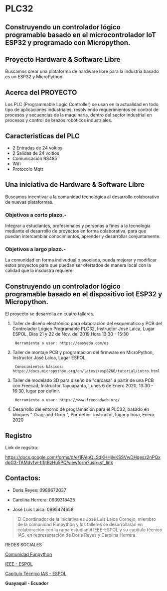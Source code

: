# PLC32

## Construyendo un controlador lógico programable basado en el microcontrolador IoT ESP32 y programado con Micropython. 

## Proyecto Hardware & Software Libre
Buscamos crear una plataforma de hardware libre para la industria basado es un ESP32 y MicroPython. 

## Acerca del PROYECTO
Los PLC (Programmable Logic Controller) se usan en la actualidad en todo tipo de aplicaciones industriales, resolviendo requerimientos en control de procesos y secuencias de la maquinaria, dentro del sector industrial en procesos y control de brazos robóticos industriales.

## Caracteristicas del PLC

- 2 Entradas de 24 voltios
- 2 Salidas de 24 voltios
- Comunicación RS485
- Wifi
- Protocolo Mqtt

## Una iniciativa de Hardware & Software Libre

Buscamos incentivar a la comunidad tecnológica al desarrollo colaborativo de nuevas plataformas. 

### Objetivos a corto plazo.-

Integrar a estudiantes, profesionales y personas a fines a la tecnologia mediante el desarrollo de proyectos en forma colaborativa, para que puedan intercambiar conocimientos, aprender y desarrollar conjuntamente. 

### Objetivos a largo plazo.-

La comunidad en forma indivudual o asociada, pueda mejorar y modificar estos proyectos para que puedan ser ofertados de manera local con la calidad que la insdustra requiere. 


## Construyendo un controlador lógico programable basado en el dispositivo iot ESP32 y Micropython. 

El proyecto se desarrolla en cuatro talleres. 

1. Taller de diseño electrónico para elaboración del esquematico y PCB del Controlador Lógico Programable PLC32, Instructor José Laica, Lugar ESPOL, Dias 21 y 22 de Nov. del 2019,Hora 13:30 - 15:30

        Herramienta a usar: https://easyeda.com/es

2. Taller de montaje PCB y programacion del firmware en MicroPython, Instructor José Laica, Lugar ESPOL.

        Conocimientos básicos: https://docs.micropython.org/en/latest/esp8266/tutorial/intro.html

3. Taller de modelado 3D para diseño de "carcasa" a partir de una PCB con Freecad, Instructor Tayuapanta, Lunes 6 de Enero 2020, 13:30 - 16:30, lugar por definir.


        Herramienta a usar: https://www.freecadweb.org/

4. Desarrollo del entorno de programación para el PLC32, basado en bloques " Drag-and-Drop ", Por definir instructor, lugar y hora, Enero 2020

## Registro

Link de regsitro:

https://docs.google.com/forms/d/e/1FAIpQLSdKHHjlvKSSVwDHgesz2nPQxdpG3-TAMdvfw-ti1jtBzHu5PQ/viewform?usp=sf_link

## Contactos:

* Doris Reyes: 0989672037

* Carolina Herrera: 0939318425

* José Luis Laica: 0995474658


> El Coordinador de la iniciativa es José Luis Laica Cornejo, miembro de la comunidad Funpython y los talleres se desarrollarán en colaboración con la rama estudiantil IEEE-ESPOL y su capítulo técnico IAS, en representación de Doris Reyes y Carolina Herrera. 

REDES SOCIALES 

[Comunidad Funpython](https://www.instagram.com/funpython/)

[IEEE - ESPOL](https://www.instagram.com/ieee.espol/)

[Capitulo Técnico IAS - ESPOL](https://www.instagram.com/ieee.espol.ias/)

**Guayaquil - Ecuador** 

